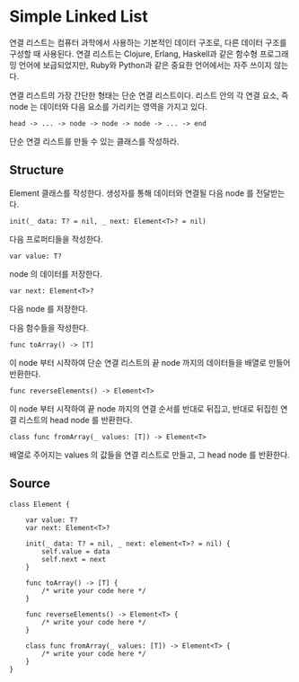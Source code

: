 # Simple Linked List

연결 리스트는 컴퓨터 과학에서 사용하는 기본적인 데이터 구조로, 다른 데이터 구조를 구성할 때 사용된다. 연결 리스트는 Clojure, Erlang, Haskell과 같은 함수형 프로그래밍 언어에 보급되었지만, Ruby와 Python과 같은 중요한 언어에서는 자주 쓰이지 않는다.

연결 리스트의 가장 간단한 형태는 단순 연결 리스트이다. 리스트 안의 각 연결 요소, 즉 node 는 데이터와 다음 요소를 가리키는 영역을 가지고 있다. 

    head -> ... -> node -> node -> node -> ... -> end

단순 연결 리스트를 만들 수 있는 클래스를 작성하라.

## Structure

Element 클래스를 작성한다. 생성자를 통해 데이터와 연결될 다음 node 를 전달받는다.

    init(_ data: T? = nil, _ next: Element<T>? = nil)

다음 프로퍼티들을 작성한다.

    var value: T?

node 의 데이터를 저장한다.

    var next: Element<T>?

다음 node 를 저장한다.

다음 함수들을 작성한다.

    func toArray() -> [T]

이 node 부터 시작하여 단순 연결 리스트의 끝 node 까지의 데이터들을 배열로 만들어 반환한다.

    func reverseElements() -> Element<T>

이 node 부터 시작하여 끝 node 까지의 연결 순서를 반대로 뒤집고, 반대로 뒤집힌 연결 리스트의 head node 를 반환한다.

    class func fromArray(_ values: [T]) -> Element<T>

배열로 주어지는 values 의 값들을 연결 리스트로 만들고, 그 head node 를 반환한다.

## Source

    class Element {

        var value: T?
        var next: Element<T>?

        init(_ data: T? = nil, _ next: element<T>? = nil) {
            self.value = data
            self.next = next
        }

        func toArray() -> [T] {
            /* write your code here */
        }

        func reverseElements() -> Element<T> {
            /* write your code here */
        }

        class func fromArray(_ values: [T]) -> Element<T> {
            /* write your code here */
        }
    }
